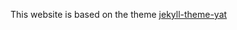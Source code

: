 This website is based on the theme [jekyll-theme-yat](https://github.com/jeffreytse/jekyll-theme-yat)